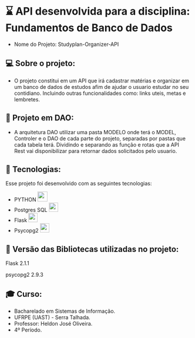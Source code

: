 # ⌛ API desenvolvida para a disciplina: Fundamentos de Banco de Dados

- Nome do Projeto: Studyplan-Organizer-API

## 💻 Sobre o projeto:
- O projeto constitui em um API que irá cadastrar matérias e organizar em um banco de dados de estudos afim de ajudar o usuario estudar no seu contidiano. Incluindo outras funcionalidades como: links uteis, metas e lembretes.

## 💭 Projeto em DAO:
 - A arquitetura DAO utilizar uma pasta MODELO onde terá o MODEL, Controler e o DAO de cada parte do projeto, separadas por pastas que cada tabela terá.
 Dividindo e separando as função e rotas que a API Rest vai disponibilizar para retornar dados solicitados pelo usuario.

## 🚀 Tecnologias:
Esse projeto foi desenvolvido com as seguintes tecnologias:
 - PYTHON <img src="https://user-images.githubusercontent.com/55465916/166395642-0444a019-c2cd-4a76-b7d6-0cbb941bad85.png" width="27px">
 - Postgres SQL <img src="https://img.icons8.com/color/344/postgreesql.png" width="25px">
 - Flask <img src="https://img.icons8.com/ios-filled/344/flask.png" width="25px">
 - Psycopg2 <img src="https://img.icons8.com/color-glass/344/stackoverflow.png" width="25px">

## 🎯 Versão das Bibliotecas utilizadas no projeto:
<p>Flask 2.1.1</p>
 <p>psycopg2 2.9.3</p>

## 🎓 Curso:
 - Bacharelado em Sistemas de Informação.
 - UFRPE (UAST) - Serra Talhada.
 - Professor: Heldon José Oliveira.
 - 4º Período.
